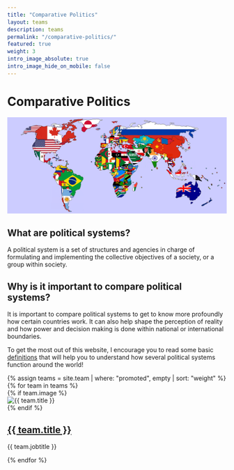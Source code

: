 ```yaml
---
title: "Comparative Politics"
layout: teams
description: teams
permalink: "/comparative-politics/"
featured: true
weight: 3
intro_image_absolute: true
intro_image_hide_on_mobile: false
---
```


# Comparative Politics <br>

<img src='/images/world.png' width=600 aligned=right>

## What are political systems? <br>

A political system is a set of structures and agencies in charge of formulating and implementing the collective objectives of a society, or a group within society.

## Why is it important to compare political systems? <br>

It is important to compare political systems to get to know more profoundly how certain countries work. It can also help shape the perception of reality and how power and decision making is done within national or international boundaries.

To get the most out of this website, I encourage you to read some basic [definitions](/comparative-politics/definitions/) that will help you to understand how several political systems function around the world!

<div>
    <div class="row pt-6 pb-6">
        {% assign teams = site.team | where: "promoted", empty | sort: "weight" %}
        {% for team in teams %}
        <div class="col-12 col-md-4 mb-3">
            <div class="team team-summary">
                {% if team.image %}
                <div class="team-image">
                    <img width="60" height="60" alt="{{ team.title }}" class="img-fluid mb-2" src="{{ team.image | relative_url }}" />
                </div>
                {% endif %}
                <div class="team-meta">
                    <h2 class="team-name"><a href="{{ team.url | relative_url }}">{{ team.title }}</a></h2>
                    <p class="team-description">{{ team.jobtitle }}</p>
                </div>
            </div>
        </div>
        {% endfor %}
    </div>
</div>
